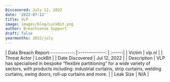 ```yaml
---
Discovered: July 12, 2022
date: '2022-07-12'
title: VLP
image: images/blog/LockBit.png
author: Breachsense Support
draft: false
yearmonths: 2022/july
---
```


| Data Breach Report------------:     |:-------------:    | :-----:|
| Victim      | vlp.nl      | 
| Threat Actor      | LockBit      | 
| Date Discovered      | Jul 12, 2022      | 
| Description      | VLP has specialised in bespoke “flexible partitioning” for a wide variety of sectors, with products including: industrial curtains, strip curtains, welding curtains, swing doors, roll-up curtains and more.      | 
| Leak Size      | N/A      | 

